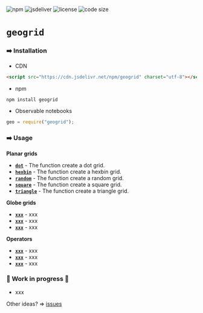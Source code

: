 ![npm](https://img.shields.io/npm/v/geogrid) ![jsdeliver](https://img.shields.io/jsdelivr/npm/hw/geogrid) ![license](https://img.shields.io/badge/license-MIT-success) ![code size](https://img.shields.io/github/languages/code-size/neocarto/geogrid)

# `geogrid`

### ➡️ Installation

- CDN

``` html
<script src="https://cdn.jsdelivr.net/npm/geogrid" charset="utf-8"></script>
```

- npm

```
npm install geogrid
```

- Observable notebooks

``` js
geo = require("geogrid");
```

### ➡️ Usage

**Planar grids**

- [**`dot`**](global.html#dot) - The function create a dot grid.
- [**`hexbin`**](global.html#hexbin) - The function create a hexbin grid.
- [**`random`**](global.html#random) - The function create a random grid.
- [**`square`**](global.html#square) - The function create a square grid.
- [**`triangle`**](global.html#triangle) - The function create a triangle grid.

**Globe grids**

- [**`xxx`**]() - xxx
- [**`xxx`**]() - xxx
- [**`xxx`**]() - xxx

**Operators**

- [**`xxx`**]() - xxx
- [**`xxx`**]() - xxx
- [**`xxx`**]() - xxx

### 🚧 Work in progress 🚧

- xxx

Other ideas? => [issues](https://github.com/riatelab/geogrid/issues)

